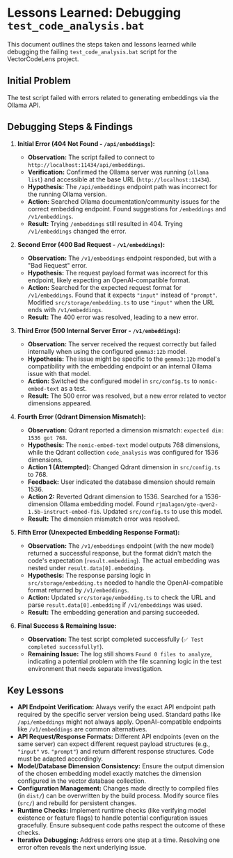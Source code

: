 # Lessons Learned: Debugging `test_code_analysis.bat`

This document outlines the steps taken and lessons learned while debugging the failing `test_code_analysis.bat` script for the VectorCodeLens project.

## Initial Problem

The test script failed with errors related to generating embeddings via the Ollama API.

## Debugging Steps & Findings

1.  **Initial Error (404 Not Found - `/api/embeddings`):**
    *   **Observation:** The script failed to connect to `http://localhost:11434/api/embeddings`.
    *   **Verification:** Confirmed the Ollama server was running (`ollama list`) and accessible at the base URL (`http://localhost:11434`).
    *   **Hypothesis:** The `/api/embeddings` endpoint path was incorrect for the running Ollama version.
    *   **Action:** Searched Ollama documentation/community issues for the correct embedding endpoint. Found suggestions for `/embeddings` and `/v1/embeddings`.
    *   **Result:** Trying `/embeddings` still resulted in 404. Trying `/v1/embeddings` changed the error.

2.  **Second Error (400 Bad Request - `/v1/embeddings`):**
    *   **Observation:** The `/v1/embeddings` endpoint responded, but with a "Bad Request" error.
    *   **Hypothesis:** The request payload format was incorrect for this endpoint, likely expecting an OpenAI-compatible format.
    *   **Action:** Searched for the expected request format for `/v1/embeddings`. Found that it expects `"input"` instead of `"prompt"`. Modified `src/storage/embedding.ts` to use `"input"` when the URL ends with `/v1/embeddings`.
    *   **Result:** The 400 error was resolved, leading to a new error.

3.  **Third Error (500 Internal Server Error - `/v1/embeddings`):**
    *   **Observation:** The server received the request correctly but failed internally when using the configured `gemma3:12b` model.
    *   **Hypothesis:** The issue might be specific to the `gemma3:12b` model's compatibility with the embedding endpoint or an internal Ollama issue with that model.
    *   **Action:** Switched the configured model in `src/config.ts` to `nomic-embed-text` as a test.
    *   **Result:** The 500 error was resolved, but a new error related to vector dimensions appeared.

4.  **Fourth Error (Qdrant Dimension Mismatch):**
    *   **Observation:** Qdrant reported a dimension mismatch: `expected dim: 1536 got 768`.
    *   **Hypothesis:** The `nomic-embed-text` model outputs 768 dimensions, while the Qdrant collection `code_analysis` was configured for 1536 dimensions.
    *   **Action 1 (Attempted):** Changed Qdrant dimension in `src/config.ts` to 768.
    *   **Feedback:** User indicated the database dimension should remain 1536.
    *   **Action 2:** Reverted Qdrant dimension to 1536. Searched for a 1536-dimension Ollama embedding model. Found `rjmalagon/gte-qwen2-1.5b-instruct-embed-f16`. Updated `src/config.ts` to use this model.
    *   **Result:** The dimension mismatch error was resolved.

5.  **Fifth Error (Unexpected Embedding Response Format):**
    *   **Observation:** The `/v1/embeddings` endpoint (with the new model) returned a successful response, but the format didn't match the code's expectation (`result.embedding`). The actual embedding was nested under `result.data[0].embedding`.
    *   **Hypothesis:** The response parsing logic in `src/storage/embedding.ts` needed to handle the OpenAI-compatible format returned by `/v1/embeddings`.
    *   **Action:** Updated `src/storage/embedding.ts` to check the URL and parse `result.data[0].embedding` if `/v1/embeddings` was used.
    *   **Result:** The embedding generation and parsing succeeded.

6.  **Final Success & Remaining Issue:**
    *   **Observation:** The test script completed successfully (`✅ Test completed successfully!`).
    *   **Remaining Issue:** The log still shows `Found 0 files to analyze`, indicating a potential problem with the file scanning logic in the test environment that needs separate investigation.

## Key Lessons

*   **API Endpoint Verification:** Always verify the exact API endpoint path required by the specific server version being used. Standard paths like `/api/embeddings` might not always apply. OpenAI-compatible endpoints like `/v1/embeddings` are common alternatives.
*   **API Request/Response Formats:** Different API endpoints (even on the same server) can expect different request payload structures (e.g., `"input"` vs. `"prompt"`) and return different response structures. Code must be adapted accordingly.
*   **Model/Database Dimension Consistency:** Ensure the output dimension of the chosen embedding model exactly matches the dimension configured in the vector database collection.
*   **Configuration Management:** Changes made directly to compiled files (in `dist/`) can be overwritten by the build process. Modify source files (`src/`) and rebuild for persistent changes.
*   **Runtime Checks:** Implement runtime checks (like verifying model existence or feature flags) to handle potential configuration issues gracefully. Ensure subsequent code paths respect the outcome of these checks.
*   **Iterative Debugging:** Address errors one step at a time. Resolving one error often reveals the next underlying issue.

